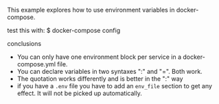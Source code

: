 This example explores how to use environment variables in docker-compose.

test this with:
    $ docker-compose config

conclusions
* You can only have one environment block per service in a docker-compose.yml file.
* You can declare variables in two syntaxes ":" and "=". Both work. 
* The quotation works differently and is better in the ":" way
* if you have a `.env` file you have to add an `env_file` section to get any effect.
It will not be picked up automatically.
